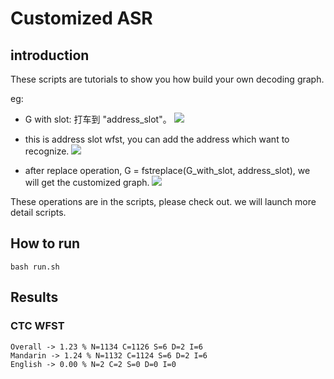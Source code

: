# Customized ASR

## introduction
These scripts are tutorials to show you how build your own decoding graph.

eg:
* G with slot: 打车到 "address_slot"。
![](https://ai-studio-static-online.cdn.bcebos.com/28d9ef132a7f47a895a65ae9e5c4f55b8f472c9f3dd24be8a2e66e0b88b173a4)

* this is address slot wfst, you can add the address which want to recognize.
![](https://ai-studio-static-online.cdn.bcebos.com/47c89100ef8c465bac733605ffc53d76abefba33d62f4d818d351f8cea3c8fe2)

* after replace operation, G = fstreplace(G_with_slot, address_slot), we will get the customized graph.
![](https://ai-studio-static-online.cdn.bcebos.com/60a3095293044f10b73039ab10c7950d139a6717580a44a3ba878c6e74de402b)

These operations are in the scripts, please check out. we will launch more detail scripts.

## How to run

```
bash run.sh
```

## Results

### CTC WFST

```
Overall -> 1.23 % N=1134 C=1126 S=6 D=2 I=6
Mandarin -> 1.24 % N=1132 C=1124 S=6 D=2 I=6
English -> 0.00 % N=2 C=2 S=0 D=0 I=0
```

